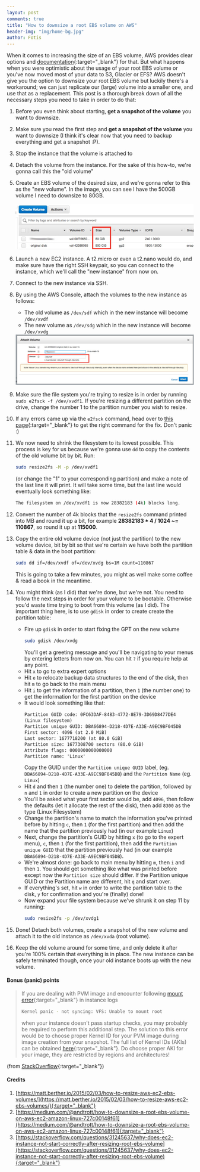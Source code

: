 ```yaml
---
layout: post
comments: true
title: "How to downsize a root EBS volume on AWS"
header-img: "img/home-bg.jpg"
author: Fotis
---
```

When it comes to increasing the size of an EBS volume, AWS provides clear options and [documentation](https://docs.aws.amazon.com/AWSEC2/latest/UserGuide/ebs-modify-volume.html){:target="_blank"} for that. But what happens when you were optimistic about the usage of your root EBS volume or you've now moved most of your data to S3, Glacier or EFS? AWS doesn't give you the option to downsize your root EBS volume but luckily there's a workaround; we can just replicate our (large) volume into a smaller one, and use that as a replacement. This post is a thorough break down of all the necessary steps you need to take in order to do that:

1. Before you even think about starting, **get a snapshot of the volume** you want to downsize.
2. Make sure you read the first step and **get a snapshot of the volume** you want to downsize (I think it's clear now that you need to backup everything and get a snapshot :P).
3. Stop the instance that the volume is attached to
4. Detach the volume from the instance. For the sake of this how-to, we're gonna call this the "old volume"
5. Create an EBS volume of the desired size, and we're gonna refer to this as the "new volume". In the image, you can see I have the 500GB volume I need to downsize to 80GB.

    <div class="image fit"><img src="/img/posts/ebs-1.jpg" alt="EBS Volume downsize - Create the new volume" /></div>
6. Launch a new EC2 instance. A t2.micro or even a t2.nano would do, and make sure have the right SSH keypair, so you can connect to the instance, which we'll call the "new instance" from now on.
7. Connect to the new instance via SSH.
8. By using the AWS Console, attach the volumes to the new instance as follows:
    - The old volume as `/dev/sdf` which in the new instance will become `/dev/xvdf`
    - The new volume as `/dev/sdg` which in the new instance will become `/dev/xvdg`

    <div class="image fit"><img src="/img/posts/ebs-2.jpg" alt="EBS Volume downsize - Attach the volumes to the new instance" /></div>
9. Make sure the file system you're trying to resize is in order by running `sudo e2fsck -f /dev/xvdf1`. If you're resizing a different partition on the drive, change the number 1 to the partition number you wish to resize.
10. If any errors came up via the `e2fsck` command, head over to [this page](https://linux.101hacks.com/unix/e2fsck/){:target="_blank"} to get the right command for the fix. Don't panic :)
11. We now need to shrink the filesystem to its lowest possible. This process is key for us because we're gonna use `dd` to copy the contents of the old volume bit by bit. Run:
    ```bash
    sudo resize2fs -M -p /dev/xvdf1
    ```
    (or change the "1" to your corresponding partition) and make a note of the last line it will print. It will take some time, but the last line would eventually look something like:
    ```bash
    The filesystem on /dev/xvdf1 is now 28382183 (4k) blocks long.
    ```
12. Convert the number of 4k blocks that the `resize2fs` command printed into MB and round it up a bit, for example **28382183 * 4 / 1024 ~= 110867**, so round it up at **115000**.
13. Copy the entire old volume device (not just the partition) to the new volume device, bit by bit so that we're certain we have both the partition table & data in the boot partition:
    ```bash
    sudo dd if=/dev/xvdf of=/dev/xvdg bs=1M count=110867
    ```
    This is going to take a few minutes, you might as well make some coffee & read a book in the meantime.
14. You might think (as I did) that we're done, but we're not. You need to follow the next steps in order for your volume to be bootable. Otherwise you'd waste time trying to boot from this volume (as I did). The important thing here, is to use `gdisk` in order to create create the partition table:
    - Fire up `gdisk` in order to start fixing the GPT on the new volume 
        ```bash
        sudo gdisk /dev/xvdg
        ```
        You'll get a greeting message and you'll be navigating to your menus by entering letters from now on. You can hit `?` if you require help at any point.
    - Hit `x` to go to extra expert options
    - Hit `e` to relocate backup data structures to the end of the disk, then hit `m` to go back to the main menu
    - Hit `i` to get the information of a partition, then `1` (the number one) to get the information for the first partition on the device
    - It would look something like that:
        ```text
        Partition GUID code: 0FC63DAF-8483-4772-8E79-3D69D8477DE4 (Linux filesystem)
        Partition unique GUID: DBA66894-D218-4D7E-A33E-A9EC9BF045DB
        First sector: 4096 (at 2.0 MiB)
        Last sector: 1677718200 (at 80.0 GiB)
        Partition size: 1677308700 sectors (80.0 GiB)
        Attribute flags: 0000000000000000
        Partition name: 'Linux'
        ```
        Copy the GUID under the `Partition unique GUID` label, (eg. `DBA66894-D218-4D7E-A33E-A9EC9BF045DB`) and the `Partition Name` (eg. `Linux`)
    - Hit `d` and then `1` (the number one) to delete the partition, followed by `n` and `1` in order to create a new partition on the device
    - You'll be asked what your first sector would be, add `4096`, then follow the defaults (let it allocate the rest of the disk), then add `8300` as the type (Linux Filesystem)
    - Change the partition's name to match the information you've printed before by hitting `c`, then `1` (for the first partition) and then add the name that the partition previously had (in our example `Linux`)
    - Next, change the partition's GUID by hitting `x` (to go to the expert menu), `c`, then `1` (for the first partition), then add the `Partition unique GUID` that the partition previously had (in our example `DBA66894-D218-4D7E-A33E-A9EC9BF045DB`).
    - We're almost done: go back to main menu by hitting `m`, then `i` and then `1`. You should get something like what was printed before except now the `Partition size` should differ. If the Partition unique GUID or the Partition name are different, hit `q` and start over.
    - If everything's set, hit `w` in order to write the partition table to the disk, `y` for confirmation and you're (finally) done!
    - Now expand your file system because we've shrunk it on step 11 by running:
        ```bash
        sudo resize2fs -p /dev/xvdg1
        ```
15. Done! Detach both volumes, create a snapshot of the new volume and attach it to the old instance as `/dev/xvda` (root volume).
16. Keep the old volume around for some time, and only delete it after you're 100% certain that everything is in place. The new instance can be safely terminated though, once your old instance boots up with the new volume.


#### Bonus (panic) points
> If you are dealing with PVM image and encounter following [mount error](https://forums.aws.amazon.com/thread.jspa?threadID=101969){:target="_blank"} in instance logs
> ```bash
> Kernel panic - not syncing: VFS: Unable to mount root
> ```
> when your instance doesn't pass startup checks, you may probably be required to perform this additional step.
> The solution to this error would be to choose proper Kernel ID for your PVM image during image creation from your snapshot. The full list of Kernel IDs (AKIs) can be obtained [here](https://docs.aws.amazon.com/AWSEC2/latest/UserGuide/UserProvidedKernels.html#HVM_instances){:target="_blank"}.
> Do choose proper AKI for your image, they are restricted by regions and architectures!

(from [StackOverflow](https://stackoverflow.com/questions/31245637/why-does-ec2-instance-not-start-correctly-after-resizing-root-ebs-volume){:target="_blank"})

#### Credits
1. [https://matt.berther.io/2015/02/03/how-to-resize-aws-ec2-ebs-volumes/](https://matt.berther.io/2015/02/03/how-to-resize-aws-ec2-ebs-volumes/){:target="_blank"}
2. [https://medium.com/@andtrott/how-to-downsize-a-root-ebs-volume-on-aws-ec2-amazon-linux-727c00148f61](https://medium.com/@andtrott/how-to-downsize-a-root-ebs-volume-on-aws-ec2-amazon-linux-727c00148f61){:target="_blank"}
3. [https://stackoverflow.com/questions/31245637/why-does-ec2-instance-not-start-correctly-after-resizing-root-ebs-volume](https://stackoverflow.com/questions/31245637/why-does-ec2-instance-not-start-correctly-after-resizing-root-ebs-volume){:target="_blank"}
